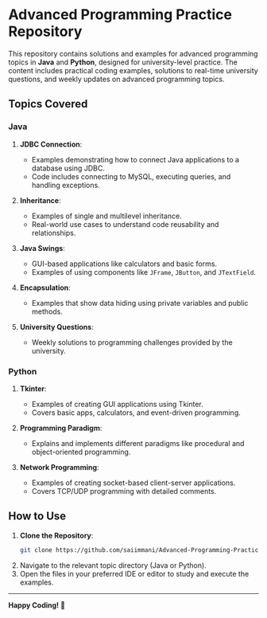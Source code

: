 # Advanced Programming Practice Repository

This repository contains solutions and examples for advanced programming topics in **Java** and **Python**, designed for university-level practice. The content includes practical coding examples, solutions to real-time university questions, and weekly updates on advanced programming topics.

## Topics Covered

### **Java**

1. **JDBC Connection**:
   - Examples demonstrating how to connect Java applications to a database using JDBC.
   - Code includes connecting to MySQL, executing queries, and handling exceptions.

2. **Inheritance**:
   - Examples of single and multilevel inheritance.
   - Real-world use cases to understand code reusability and relationships.
 
3. **Java Swings**:
   - GUI-based applications like calculators and basic forms.
   - Examples of using components like `JFrame`, `JButton`, and `JTextField`.

4. **Encapsulation**:
   - Examples that show data hiding using private variables and public methods.

5. **University Questions**:
   - Weekly solutions to programming challenges provided by the university.
 

### **Python**

1. **Tkinter**:
   - Examples of creating GUI applications using Tkinter.
   - Covers basic apps, calculators, and event-driven programming.
2. **Programming Paradigm**:
   - Explains and implements different paradigms like procedural and object-oriented programming.

3. **Network Programming**:
   - Examples of creating socket-based client-server applications.
   - Covers TCP/UDP programming with detailed comments.


## How to Use

1. **Clone the Repository**:
   ```bash
   git clone https://github.com/saiimmani/Advanced-Programming-Practice-Sol.git
   ```
2. Navigate to the relevant topic directory (Java or Python).
3. Open the files in your preferred IDE or editor to study and execute the examples.

---


**Happy Coding! 🚀**
